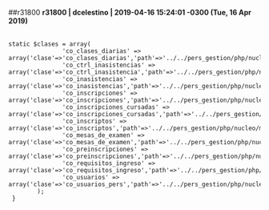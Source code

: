 ##r31800
**r31800 | dcelestino | 2019-04-16 15:24:01 -0300 (Tue, 16 Apr 2019)**
<br></br>
    
    static $clases = array(
                   'co_clases_diarias' => array('clase'=>'co_clases_diarias','path'=>'../../pers_gestion/php/nucleo/cursadas/co_clases_diarias.php'),
                   'co_ctrl_inasistencias' => array('clase'=>'co_ctrl_inasistencia','path'=>'../../pers_gestion/php/nucleo/asistencia/co_ctrl_inasistencia.php'),
                   'co_inasistencias' => array('clase'=>'co_inasistencias','path'=>'../../pers_gestion/php/nucleo/asistencia/co_inasistencias.php'),
                   'co_inscripciones' => array('clase'=>'co_inscripciones','path'=>'../../pers_gestion/php/nucleo/matriculas/inscripciones/co_inscripciones.php'),
                   'co_inscripciones_cursadas' => array('clase'=>'co_inscripciones_cursadas','path'=>'../../pers_gestion/php/nucleo/cursadas/inscripciones/co_inscripciones_cursadas.php'),
                   'co_inscriptos' => array('clase'=>'co_inscriptos','path'=>'../../pers_gestion/php/nucleo/matriculas/inscripciones/co_inscriptos.php'),
                   'co_mesas_de_examen' => array('clase'=>'co_mesas_de_examen','path'=>'../../pers_gestion/php/nucleo/examenes/mesas_de_examen/co_mesas_de_examen.php'),
                   'co_preinscripciones' => array('clase'=>'co_preinscripciones','path'=>'../../pers_gestion/php/nucleo/matriculas/inscripciones/propuestas_preinscripcion/co_preinscripciones.php'),
                   'co_requisitos_ingreso' => array('clase'=>'co_requisitos_ingreso','path'=>'../../pers_gestion/php/nucleo/requisitos/requisitos_ingreso/co_requisitos_ingreso.php'),
                   'co_usuarios' => array('clase'=>'co_usuarios_pers','path'=>'../../pers_gestion/php/nucleo/_lib/usuarios/co_usuarios_pers.php'),
            );
     }
